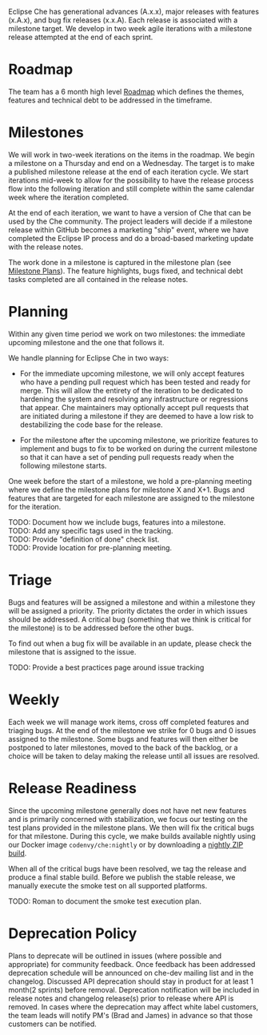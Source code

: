 Eclipse Che has generational advances (A.x.x), major releases with features (x.A.x), and bug fix releases (x.x.A). Each release is associated with a milestone target. We develop in two week agile iterations with a milestone release attempted at the end of each sprint.

# Roadmap
The team has a 6 month high level [Roadmap]() which defines the themes, features and technical debt to be addressed in the timeframe.

# Milestones
We will work in two-week iterations on the items in the roadmap. We begin a milestone on a Thursday and end on a Wednesday. The target is to make a published milestone release at the end of each iteration cycle. We start iterations mid-week to allow for the possibility to have the release process flow into the following iteration and still complete within the same calendar week where the iteration completed.

At the end of each iteration, we want to have a version of Che that can be used by the Che community. The project leaders will decide if a milestone release within GitHub becomes a marketing "ship" event, where we have completed the Eclipse IP process and do a broad-based marketing update with the release notes.  

The work done in a milestone is captured in the milestone plan (see [Milestone Plans]()). The feature highlights, bugs fixed, and technical debt tasks completed are all contained in the release notes.

# Planning
Within any given time period we work on two milestones: the immediate upcoming milestone and the one that follows it.

We handle planning for Eclipse Che in two ways:
*  For the immediate upcoming milestone, we will only accept features who have a pending pull request which has been tested and ready for merge. This will allow the entirety of the iteration to be dedicated to hardening the system and resolving any infrastructure or regressions that appear. Che maintainers may optionally accept pull requests that are initiated during a milestone if they are deemed to have a low risk to destabilizing the code base for the release.

* For the milestone after the upcoming milestone, we prioritize features to implement and bugs to fix to be worked on during the current milestone so that it can have a set of pending pull requests ready when the following milestone starts. 

One week before the start of a milestone, we hold a pre-planning meeting where we define the milestone plans for milestone X and X+1. Bugs and features that are targeted for each milestone are assigned to the milestone for the iteration.

TODO: Document how we include bugs, features into a milestone.  
TODO: Add any specific tags used in the tracking.   
TODO: Provide "definition of done" check list.   
TODO: Provide location for pre-planning meeting.  

# Triage
Bugs and features will be assigned a milestone and within a milestone they will be assigned a priority. The priority dictates the order in which issues should be addressed. A critical bug (something that we think is critical for the milestone) is to be addressed before the other bugs.

To find out when a bug fix will be available in an update, please check the milestone that is assigned to the issue.

TODO: Provide a best practices page around issue tracking

# Weekly
Each week we will manage work items, cross off completed features and triaging bugs. At the end of the milestone we strike for 0 bugs and 0 issues assigned to the milestone. Some bugs and features will then either be postponed to later milestones, moved to the back of the backlog, or a choice will be taken to delay making the release until all issues are resolved.

# Release Readiness
Since the upcoming milestone generally does not have net new features and is primarily concerned with stabilization, we focus our testing on the test plans provided in the milestone plans. We then will fix the critical bugs for that milestone.  During this cycle, we make builds available nightly using our Docker image `codenvy/che:nightly` or by downloading a [nightly ZIP build](https://install.codenvycorp.com/che/).

When all of the critical bugs have been resolved, we tag the release and produce a final stable build. Before we publish the stable release, we manually execute the smoke test on all supported platforms.

TODO: Roman to document the smoke test execution plan.

# Deprecation Policy
Plans to deprecate will be outlined in issues (where possible and appropriate) for community feedback. Once feedback has been addressed deprecation schedule will be announced on che-dev mailing list and in the changelog. Discussed API deprecation should stay in product for at least 1 month(2 sprints) before removal. Deprecation notification will be included in release notes and changelog release(s) prior to release where API is removed. In cases where the deprecation may affect white label customers, the team leads will notify PM's (Brad and James) in advance so that those customers can be notified.
